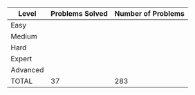 |Level|Problems Solved|Number of Problems|
|-----|---------------|------------------|
|Easy|
|Medium|
|Hard|
|Expert|
|Advanced|
|TOTAL|37|283|
